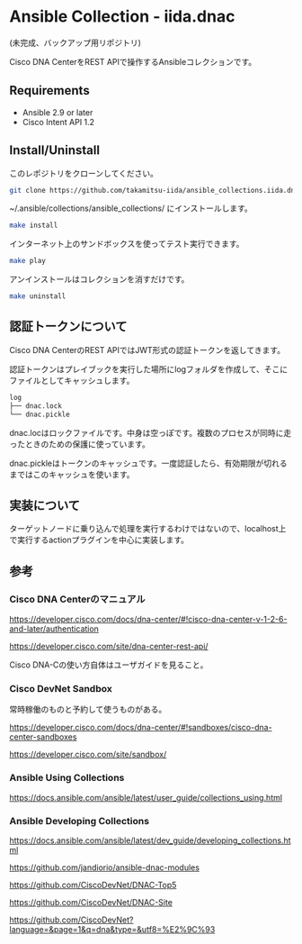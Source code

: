 # Ansible Collection - iida.dnac

(未完成、バックアップ用リポジトリ)

Cisco DNA CenterをREST APIで操作するAnsibleコレクションです。

## Requirements

- Ansible 2.9 or later
- Cisco Intent API 1.2

## Install/Uninstall

このレポジトリをクローンしてください。

```bash
git clone https://github.com/takamitsu-iida/ansible_collections.iida.dnac.git
```

~/.ansible/collections/ansible_collections/ にインストールします。

```bash
make install
```

インターネット上のサンドボックスを使ってテスト実行できます。

```bash
make play
```

アンインストールはコレクションを消すだけです。

```bash
make uninstall
```

## 認証トークンについて

Cisco DNA CenterのREST APIではJWT形式の認証トークンを返してきます。

認証トークンはプレイブックを実行した場所にlogフォルダを作成して、そこにファイルとしてキャッシュします。

```bash
log
├── dnac.lock
└── dnac.pickle
```

dnac.locはロックファイルです。中身は空っぽです。複数のプロセスが同時に走ったときのための保護に使っています。

dnac.pickleはトークンのキャッシュです。一度認証したら、有効期限が切れるまではこのキャッシュを使います。

## 実装について

ターゲットノードに乗り込んで処理を実行するわけではないので、localhost上で実行するactionプラグインを中心に実装します。

## 参考

### Cisco DNA Centerのマニュアル

<https://developer.cisco.com/docs/dna-center/#!cisco-dna-center-v-1-2-6-and-later/authentication>

<https://developer.cisco.com/site/dna-center-rest-api/>

Cisco DNA-Cの使い方自体はユーザガイドを見ること。

### Cisco DevNet Sandbox

常時稼働のものと予約して使うものがある。

<https://developer.cisco.com/docs/dna-center/#!sandboxes/cisco-dna-center-sandboxes>

<https://developer.cisco.com/site/sandbox/>

### Ansible Using Collections

<https://docs.ansible.com/ansible/latest/user_guide/collections_using.html>

### Ansible Developing Collections

<https://docs.ansible.com/ansible/latest/dev_guide/developing_collections.html>

<https://github.com/jandiorio/ansible-dnac-modules>

<https://github.com/CiscoDevNet/DNAC-Top5>

<https://github.com/CiscoDevNet/DNAC-Site>

<https://github.com/CiscoDevNet?language=&page=1&q=dna&type=&utf8=%E2%9C%93>
